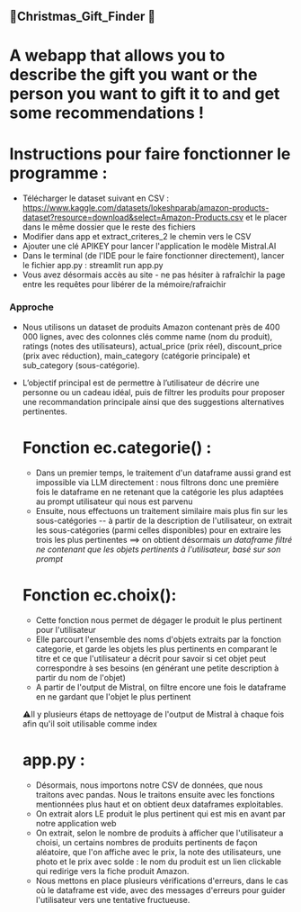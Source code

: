 ## 🎄Christmas_Gift_Finder 🎁
# A webapp that allows you to describe the gift you want or the person you want to gift it to and get some recommendations !

# Instructions pour faire fonctionner le programme :
- Télécharger le dataset suivant en CSV : https://www.kaggle.com/datasets/lokeshparab/amazon-products-dataset?resource=download&select=Amazon-Products.csv et le placer dans le même dossier que le reste des fichiers
- Modifier dans app et extract_criteres_2 le chemin vers le CSV
- Ajouter une clé APIKEY pour lancer l'application le modèle Mistral.AI
- Dans le terminal (de l'IDE pour le faire fonctionner directement), lancer le fichier app.py : streamlit run app.py
- Vous avez désormais accès au site - ne pas hésiter à rafraîchir la page entre les requêtes pour libérer de la mémoire/rafraichir

### Approche 
- Nous utilisons un dataset de produits Amazon contenant près de 400 000 lignes, avec des colonnes clés comme name (nom du produit), ratings (notes des utilisateurs), actual_price (prix réel), discount_price (prix avec réduction), main_category (catégorie principale) et sub_category (sous-catégorie).
- L’objectif principal est de permettre à l’utilisateur de décrire une personne ou un cadeau idéal, puis de filtrer les produits pour proposer une recommandation principale ainsi que des suggestions alternatives pertinentes.

  # Fonction ec.categorie() :
  - Dans un premier temps, le traitement d'un dataframe aussi grand est impossible via LLM directement : nous filtrons donc une première fois le dataframe en ne retenant que la catégorie les plus adaptées au prompt utilisateur qui nous est parvenu 
  - Ensuite, nous effectuons un traitement similaire mais plus fin sur les sous-catégories -- à partir de la description de l'utilisateur, on extrait les sous-catégories (parmi celles disponibles) pour en extraire les trois les plus pertinentes ==> on obtient désormais *un dataframe filtré ne contenant que les objets pertinents à l'utilisateur, basé sur son prompt*
  
  # Fonction ec.choix():
  - Cette fonction nous permet de dégager le produit le plus pertinent pour l'utilisateur
  - Elle parcourt l'ensemble des noms d'objets extraits par la fonction categorie, et garde les objets les plus pertinents en comparant le titre et ce que l'utilisateur a décrit pour savoir si cet objet peut correspondre à ses besoins (en générant une petite description à partir du nom de l'objet)
  - A partir de l'output de Mistral, on filtre encore une fois le dataframe en ne gardant que l'objet le plus pertinent
  
  ⚠️Il y plusieurs étaps de nettoyage de l'output de Mistral à chaque fois afin qu'il soit utilisable comme index

  # app.py :
  - Désormais, nous importons notre CSV de données, que nous traitons avec pandas. Nous le traitons ensuite avec les fonctions mentionnées plus haut et on obtient deux dataframes exploitables.
  - On extrait alors LE produit le plus pertinent qui est mis en avant par notre application web
  - On extrait, selon le nombre de produits à afficher que l'utilisateur a choisi, un certains nombres de produits pertinents de façon aléatoire, que l'on affiche avec le prix, la note des utilisateurs, une photo et le prix avec solde : le nom du produit est un lien clickable qui redirige vers la fiche produit Amazon.
  - Nous mettons en place plusieurs vérifications d'erreurs, dans le cas où le dataframe est vide, avec des messages d'erreurs pour guider l'utilisateur vers une tentative fructueuse.






